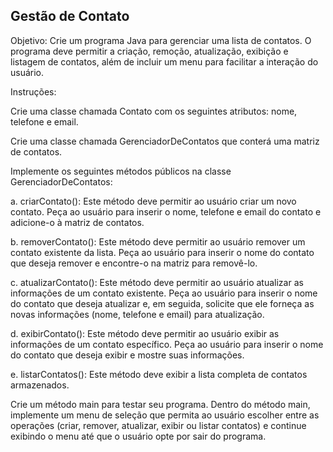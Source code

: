 ## Gestão de Contato

Objetivo: Crie um programa Java para gerenciar uma lista de contatos. 
O programa deve permitir a criação, remoção, atualização, exibição e listagem de contatos, além de incluir um menu para facilitar a interação do usuário.

Instruções:

Crie uma classe chamada Contato com os seguintes atributos: nome, telefone e email.

Crie uma classe chamada GerenciadorDeContatos que conterá uma matriz de contatos.

Implemente os seguintes métodos públicos na classe GerenciadorDeContatos:

a. criarContato(): Este método deve permitir ao usuário criar um novo contato. Peça ao usuário para inserir o nome, telefone e email do contato e adicione-o à matriz de contatos.

b. removerContato(): Este método deve permitir ao usuário remover um contato existente da lista. Peça ao usuário para inserir o nome do contato que deseja remover e encontre-o na matriz para removê-lo.

c. atualizarContato(): Este método deve permitir ao usuário atualizar as informações de um contato existente. Peça ao usuário para inserir o nome do contato que deseja atualizar e, em seguida, solicite que ele forneça as novas informações (nome, telefone e email) para atualização.

d. exibirContato(): Este método deve permitir ao usuário exibir as informações de um contato específico. Peça ao usuário para inserir o nome do contato que deseja exibir e mostre suas informações.

e. listarContatos(): Este método deve exibir a lista completa de contatos armazenados.

Crie um método main para testar seu programa. Dentro do método main, implemente um menu de seleção que permita ao usuário escolher entre as operações (criar, remover, atualizar, exibir ou listar contatos) e continue exibindo o menu até que o usuário opte por sair do programa.
